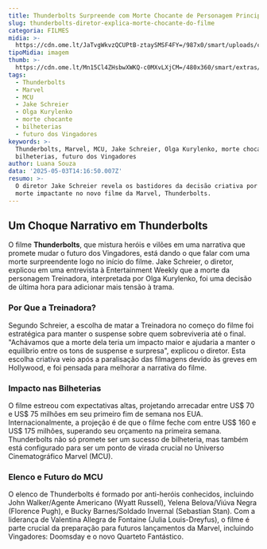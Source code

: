 ```yaml
---
title: Thunderbolts Surpreende com Morte Chocante de Personagem Principal
slug: thunderbolts-diretor-explica-morte-chocante-do-filme
categoria: FILMES
midia: >-
  https://cdn.ome.lt/JaTvgWkvzQCUPtB-ztaySMSF4FY=/987x0/smart/uploads/conteudo/fotos/thunderboltsvariante2.jpg
tipoMidia: imagem
thumb: >-
  https://cdn.ome.lt/Mn15Cl4ZHsbwXWKQ-c0MXvLXjCM=/480x360/smart/extras/conteudos/thunderboltsvariante2.jpg
tags:
  - Thunderbolts
  - Marvel
  - MCU
  - Jake Schreier
  - Olga Kurylenko
  - morte chocante
  - bilheterias
  - futuro dos Vingadores
keywords: >-
  Thunderbolts, Marvel, MCU, Jake Schreier, Olga Kurylenko, morte chocante,
  bilheterias, futuro dos Vingadores
author: Luana Souza
data: '2025-05-03T14:16:50.007Z'
resumo: >-
  O diretor Jake Schreier revela os bastidores da decisão criativa por trás da
  morte impactante no novo filme da Marvel, Thunderbolts.
---
```


## Um Choque Narrativo em Thunderbolts

O filme **Thunderbolts**, que mistura heróis e vilões em uma narrativa que promete mudar o futuro dos Vingadores, está dando o que falar com uma morte surpreendente logo no início do filme. Jake Schreier, o diretor, explicou em uma entrevista à Entertainment Weekly que a morte da personagem Treinadora, interpretada por Olga Kurylenko, foi uma decisão de última hora para adicionar mais tensão à trama.

### Por Que a Treinadora?

Segundo Schreier, a escolha de matar a Treinadora no começo do filme foi estratégica para manter o suspense sobre quem sobreviveria até o final. "Achávamos que a morte dela teria um impacto maior e ajudaria a manter o equilíbrio entre os tons de suspense e surpresa", explicou o diretor. Esta escolha criativa veio após a paralisação das filmagens devido às greves em Hollywood, e foi pensada para melhorar a narrativa do filme.

### Impacto nas Bilheterias

O filme estreou com expectativas altas, projetando arrecadar entre US$ 70 e US$ 75 milhões em seu primeiro fim de semana nos EUA. Internacionalmente, a projeção é de que o filme feche com entre US$ 160 e US$ 175 milhões, superando seu orçamento na primeira semana. Thunderbolts não só promete ser um sucesso de bilheteria, mas também está configurado para ser um ponto de virada crucial no Universo Cinematográfico Marvel (MCU).

### Elenco e Futuro do MCU

O elenco de Thunderbolts é formado por anti-heróis conhecidos, incluindo John Walker/Agente Americano (Wyatt Russell), Yelena Belova/Viúva Negra (Florence Pugh), e Bucky Barnes/Soldado Invernal (Sebastian Stan). Com a liderança de Valentina Allegra de Fontaine (Julia Louis-Dreyfus), o filme é parte crucial da preparação para futuros lançamentos da Marvel, incluindo Vingadores: Doomsday e o novo Quarteto Fantástico.
